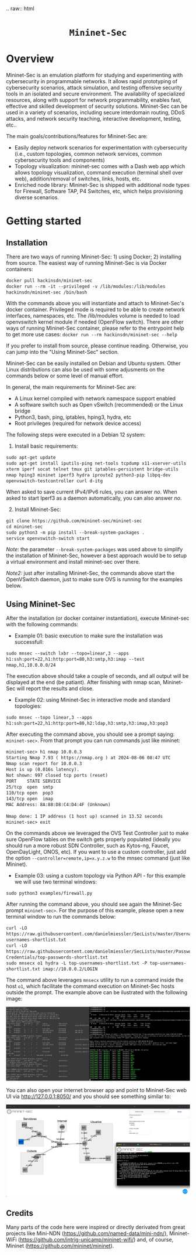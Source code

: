 .. raw:: html

  <div align="center">
    <h1><code>Mininet-Sec</code></h1>
  </div>

Overview
========

Mininet-Sec is an emulation platform for studying and experimenting with cybersecurity in programmable networks. 
It allows rapid prototyping of cybersecurity scenarios, attack simulation, and testing offensive security tools
in an isolated and secure environment. The availability of specialized resources, along with support for 
network programmability, enables fast, effective and skilled development of security solutions. Mininet-Sec can
be used in a variety of scenarios, including secure interdomain routing, DDoS attacks, and network security 
teaching, interactive development, testing, etc..

The main goals/contributions/features for Mininet-Sec are:

- Easily deploy network scenarios for experimentation with cybersecurity (i.e., custom topologies, common network services, common cybersecurity tools and components)
- Topology visualization: mininet-sec comes with a Dash web app which allows topology visualization, command execution (terminal shell over web), addition/removal of switches, links, hosts, etc. 
- Enriched node library: Mininet-Sec is shipped with additional node types for Firewall, Software TAP, P4 Switches, etc, which helps provisioning diverse scenarios.

Getting started
===============

Installation
------------

There are two ways of running Mininet-Sec: 1) using Docker; 2) installing from source. The easiest way of running Mininet-Sec is via Docker containers:
```
docker pull hackinsdn/mininet-sec
docker run --rm -it --privileged -v /lib/modules:/lib/modules hackinsdn/mininet-sec /bin/bash
```

With the commands above you will instantiate and attach to Mininet-Sec's docker container. Privileged mode is required to be able to create network interfaces, namespaces, etc. The /lib/modules volume is needed to load openvswitch kernel module if needed (OpenFlow switch). There are other ways of running Mininet-Sec container, please refer to the entrypoint help to get more use cases: `docker run --rm hackinsdn/mininet-sec --help`

If you prefer to install from source, please continue reading. Otherwise, you can jump into the "Using Mininet-Sec" section.

Mininet-Sec can be easily installed on Debian and Ubuntu system. Other Linux distributions can also be used with some adjusments on the commands below or some level of manual effort.

In general, the main requirements for Mininet-Sec are:

- A Linux kernel compiled with network namespace support enabled
- A software switch such as Open vSwitch (recommended) or the Linux bridge
- Python3, bash, ping, iptables, hping3, hydra, etc
- Root privileges (required for network device access)

The following steps were executed in a Debian 12 system:

1. Install basic requirements:
```
sudo apt-get update
sudo apt-get install iputils-ping net-tools tcpdump x11-xserver-utils xterm iperf socat telnet tmux git iptables-persistent bridge-utils nmap hping3 mininet iperf3 hydra iproute2 python3-pip libpq-dev openvswitch-testcontroller curl d-itg
```

When asked to save current IPv4/IPv6 rules, you can answer *no*. When asked to start Iperf3 as a daemon automatically, you can also answer *no*.

2. Install Mininet-Sec:

```
git clone https://github.com/mininet-sec/mininet-sec
cd mininet-sec
sudo python3 -m pip install --break-system-packages .
service openvswitch-switch start
```

*Note*: the parameter `--break-system-packages` was used above to simplify the installation of Mininet-Sec, however a best approach would be to setup a virtual environment and install mininet-sec over there.

*Note2:* just after installing Mininet-Sec, the commands above start the OpenVSwitch daemon, just to make sure OVS is running for the examples below.


Using Mininet-Sec
-----------------

After the installation (or docker container instantiation), execute Mininet-sec with the following commands:

- Example 01: basic execution to make sure the installation was successfull:
```
sudo mnsec --switch lxbr --topo=linear,3 --apps h1:ssh:port=22,h1:http:port=80,h3:smtp,h3:imap --test nmap,h1,10.0.0.0/24
```

The execution above should take a couple of seconds, and all output will be displayed at the end (be patiant). After finishing with nmap scan, Mininet-Sec will report the results and close.

- Example 02: using Mininet-Sec in interactive mode and standard topologies:

```
sudo mnsec --topo linear,3 --apps h1:ssh:port=22,h1:http:port=80,h2:ldap,h3:smtp,h3:imap,h3:pop3
```

After executing the command above, you should see a prompt saying: `mininet-sec>`. From that prompt you can run commands just like mininet:

```
mininet-sec> h1 nmap 10.0.0.3
Starting Nmap 7.93 ( https://nmap.org ) at 2024-08-06 08:47 UTC
Nmap scan report for 10.0.0.3
Host is up (0.016s latency).
Not shown: 997 closed tcp ports (reset)
PORT    STATE SERVICE
25/tcp  open  smtp
110/tcp open  pop3
143/tcp open  imap
MAC Address: 8A:88:D8:C4:D4:4F (Unknown)

Nmap done: 1 IP address (1 host up) scanned in 13.52 seconds
mininet-sec> exit
```

On the commands above we leveraged the OVS Test Controller just to make sure OpenFlow tables on the switch gets properly populated (ideally you should run a more robust SDN Controller, such as Kytos-ng, Faucet, OpenDayLight, ONOS, etc). If you want to use a custom controller, just add the option `--controller=remote,ip=x.y.z.w` to the mnsec command (just like Mininet).

- Example 03: using a custom topology via Python API - for this example we will use two terminal windows:

```
sudo python3 examples/firewall.py
```

After running the command above, you should see again the Mininet-Sec prompt `mininet-sec>`. For the purpose of this example, please open a new terminal window to run the commands below:

```
curl -LO https://raw.githubusercontent.com/danielmiessler/SecLists/master/Usernames/top-usernames-shortlist.txt
curl -LO https://raw.githubusercontent.com/danielmiessler/SecLists/master/Passwords/Common-Credentials/top-passwords-shortlist.txt
sudo mnsecx o1 hydra -L top-usernames-shortlist.txt -P top-usernames-shortlist.txt imap://10.0.0.2/LOGIN
```

The command above leverages `mnsecx` utility to run a command inside the host `o1`, which facilitate the command execution on Mininet-Sec hosts outside the prompt. The example above can be ilustrated with the following image:

![example03](./examples/example03.png)

You can also open your internet browser app and point to Mininet-Sec web UI via http://127.0.0.1:8050/ and you should see something similar to:

![example03-web](./examples/example03-web.png)

## Credits

Many parts of the code here were inspired or directly derivated from great projects like
Mini-NDN (https://github.com/named-data/mini-ndn/), Mininet-WiFi 
(https://github.com/intrig-unicamp/mininet-wifi/) and, of course, Mininet
(https://github.com/mininet/mininet).
